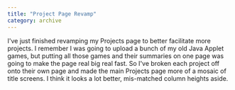 ```yaml
---
title: "Project Page Revamp"
category: archive
---
```

I've just finished revamping my Projects page to better facilitate more projects. I remember I was going to upload a bunch of my old Java Applet games, but putting all those games and their summaries on one page was going to make the page real big real fast. So I've broken each project off onto their own page and made the main Projects page more of a mosaic of title screens. I think it looks a lot better, mis-matched column heights aside.